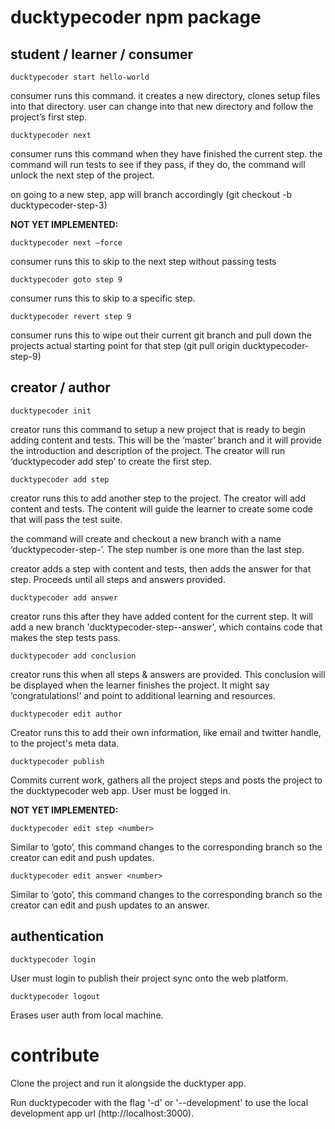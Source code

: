 # ducktypecoder npm package

## student / learner / consumer

```
ducktypecoder start hello-world
```

consumer runs this command. it creates a new directory, clones setup files into that directory.  user can change into that new directory and follow the project’s first step.

```
ducktypecoder next
```

consumer runs this command when they have finished the current step. the command will run tests to see if they pass, if they do, the command will unlock the next step of the project.

on going to a new step, app will branch accordingly (git checkout -b ducktypecoder-step-3)


**NOT YET IMPLEMENTED:**

```
ducktypecoder next —force
```

consumer runs this to skip to the next step without passing tests

```
ducktypecoder goto step 9
```

consumer runs this to skip to a specific step.

```
ducktypecoder revert step 9
```

consumer runs this to wipe out their current git branch and pull down the projects actual starting point for that step (git pull origin ducktypecoder-step-9)


## creator / author

```
ducktypecoder init
```

creator runs this command to setup a new project that is ready to begin adding content and tests. This will be the ‘master’ branch and it will provide the introduction and description of the project. The creator will run ‘ducktypecoder add step’ to create the first step.

```
ducktypecoder add step
```

creator runs this to add another step to the project. The creator will add content and tests.  The content will guide the learner to create some code that will pass the test suite.

the command will create and checkout a new branch with a name ‘ducktypecoder-step-<number>’. The step number is one more than the last step.

creator adds a step with content and tests, then adds the answer for that step. Proceeds until all steps and answers provided.

```
ducktypecoder add answer
```

creator runs this after they have added content for the current step. It will add a new branch 'ducktypecoder-step-<number>-answer', which contains code that makes the step tests pass.

```
ducktypecoder add conclusion
```

creator runs this when all steps & answers are provided. This conclusion will be displayed when the learner finishes the project. It might say ‘congratulations!’ and point to additional learning and resources.

```
ducktypecoder edit author
```

Creator runs this to add their own information, like email and twitter handle, to the project's meta data.


```
ducktypecoder publish
```

Commits current work, gathers all the project steps and posts the project to the ducktypecoder web app. User must be logged in.

**NOT YET IMPLEMENTED:**

```
ducktypecoder edit step <number>
```

Similar to ‘goto’, this command changes to the corresponding branch so the creator can edit and push updates.

```
ducktypecoder edit answer <number>
```

Similar to ‘goto’, this command changes to the corresponding branch so the creator can edit and push updates to an answer.

## authentication

```
ducktypecoder login
```

User must login to publish their project sync onto the web platform.

```
ducktypecoder logout
```

Erases user auth from local machine.

# contribute

Clone the project and run it alongside the ducktyper app.

Run ducktypecoder with the flag '-d' or '--development' to use the local development app url (http://localhost:3000).
